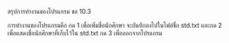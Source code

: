 สรุปการทำงานของโปรแกรม ขอ 10.3

การทำงานของโปรแกรมคือ 
กด 1 เพื่อเพิ่มชื่อนักศึกษา จะบันทึกลงไปในไฟล์ชื่อ std.txt
และกด 2 เพื่อแสดงชื่อนักศึกษาที่เก็บไว้ใน std.txt
กด 3 เพื่อออกจากโปรแกรม
